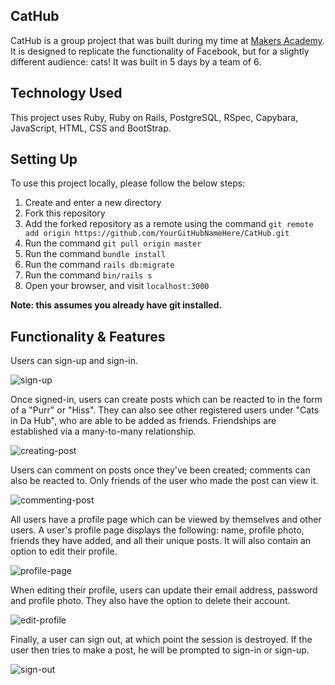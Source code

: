 ## CatHub

CatHub is a group project that was built during my time at [Makers Academy](http://www.makersacademy.com/career-support/). It is designed to replicate the functionality of Facebook, but for a slightly different audience: cats! It was built in 5 days by a team of 6.

## Technology Used

This project uses Ruby, Ruby on Rails, PostgreSQL, RSpec, Capybara, JavaScript, HTML, CSS and BootStrap.

## Setting Up

To use this project locally, please follow the below steps:

1. Create and enter a new directory
2. Fork this repository
3. Add the forked repository as a remote using the command `git remote add origin https://github.com/YourGitHubNameHere/CatHub.git`
4. Run the command `git pull origin master`
5. Run the command `bundle install`
6. Run the command `rails db:migrate`
7. Run the command `bin/rails s`
8. Open your browser, and visit `localhost:3000`

**Note: this assumes you already have git installed.**

## Functionality & Features

Users can sign-up and sign-in.

![sign-up](http://i.imgur.com/F82yitq.png "Sign Up Page")

Once signed-in, users can create posts which can be reacted to in the form of a "Purr" or "Hiss". They can also see other registered users under "Cats in Da Hub", who are able to be added as friends. Friendships are established via a many-to-many relationship.

![creating-post](http://i.imgur.com/90eSgEq.png "Creating a Post")

Users can comment on posts once they've been created; comments can also be reacted to. Only friends of the user who made the post can view it.

![commenting-post](http://i.imgur.com/BoKeg4f.png "Commenting on a Post")

All users have a profile page which can be viewed by themselves and other users. A user's profile page displays the following: name, profile photo, friends they have added, and all their unique posts. It will also contain an option to edit their profile.

![profile-page](http://i.imgur.com/zjZkd32.png "Profile Page")

When editing their profile, users can update their email address, password and profile photo. They also have the option to delete their account.

![edit-profile](http://localhost:3000/users/edit "Edit Profile")

Finally, a user can sign out, at which point the session is destroyed. If the user then tries to make a post, he will be prompted to sign-in or sign-up.

![sign-out](http://i.imgur.com/4Y1XTVP.png "Sign Out")
